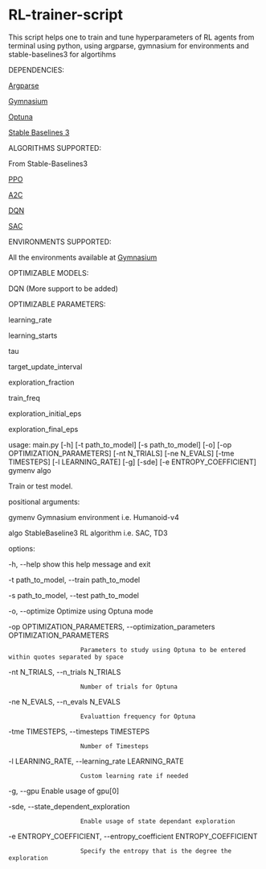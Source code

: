 # RL-trainer-script
This script helps one to train and tune hyperparameters of RL agents from terminal using python, using argparse, gymnasium for environments and stable-baselines3 for algortihms

DEPENDENCIES:

[Argparse](https://docs.python.org/3/library/argparse.html)

[Gymnasium](https://gymnasium.farama.org/)

[Optuna](https://optuna.org/)

[Stable Baselines 3](https://stable-baselines.readthedocs.io/en/master/)

ALGORITHMS SUPPORTED:

From Stable-Baselines3

[PPO](https://paperswithcode.com/method/ppo)

[A2C](https://paperswithcode.com/method/a2c)

[DQN](https://paperswithcode.com/method/dqn)

[SAC](https://paperswithcode.com/method/soft-actor-critic)

ENVIRONMENTS SUPPORTED:

All the environments available at [Gymnasium](https://gymnasium.farama.org/)

OPTIMIZABLE MODELS:

DQN (More support to be added)

OPTIMIZABLE PARAMETERS:

learning_rate

learning_starts

tau

target_update_interval

exploration_fraction

train_freq

exploration_initial_eps

exploration_final_eps

usage: main.py [-h] [-t path_to_model] [-s path_to_model] [-o] [-op OPTIMIZATION_PARAMETERS] [-nt N_TRIALS] [-ne N_EVALS] [-tme TIMESTEPS] [-l LEARNING_RATE] [-g] [-sde]
               [-e ENTROPY_COEFFICIENT]
               gymenv algo


Train or test model.


positional arguments:

  gymenv                Gymnasium environment i.e. Humanoid-v4
  
  algo                  StableBaseline3 RL algorithm i.e. SAC, TD3


options:

  -h, --help            show this help message and exit
  
  -t path_to_model, --train path_to_model
  
  -s path_to_model, --test path_to_model
  
  -o, --optimize        Optimize using Optuna mode
  
  -op OPTIMIZATION_PARAMETERS, --optimization_parameters OPTIMIZATION_PARAMETERS
  
                        Parameters to study using Optuna to be entered within quotes separated by space
  
  -nt N_TRIALS, --n_trials N_TRIALS
  
                        Number of trials for Optuna
  
  -ne N_EVALS, --n_evals N_EVALS
  
                        Evaluattion frequency for Optuna
  
  -tme TIMESTEPS, --timesteps TIMESTEPS
                        
                        Number of Timesteps
  
  -l LEARNING_RATE, --learning_rate LEARNING_RATE
                        
                        Custom learning rate if needed
  
  -g, --gpu             Enable usage of gpu[0]

  -sde, --state_dependent_exploration
                        
                        Enable usage of state dependant exploration
  
  -e ENTROPY_COEFFICIENT, --entropy_coefficient ENTROPY_COEFFICIENT
                        
                        Specify the entropy that is the degree the exploration
